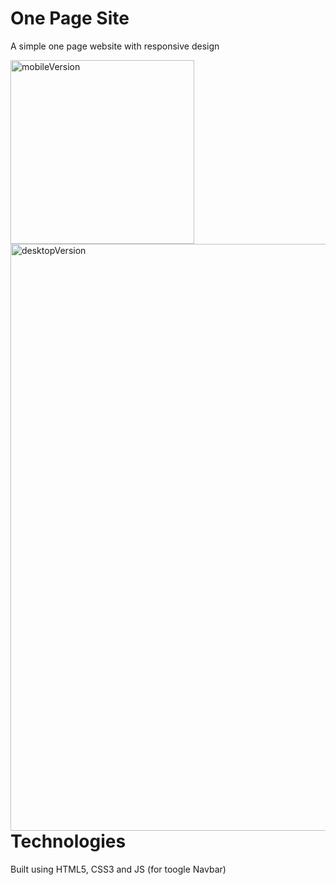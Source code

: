 <h1>One Page Site</h1>
<p>A simple one page website with responsive design</p>
<img width="294" alt="mobileVersion" src="https://user-images.githubusercontent.com/50706289/58581215-aac03680-8257-11e9-8ea2-2ba91f0968da.png">
<img width="939" alt="desktopVersion" src="https://user-images.githubusercontent.com/50706289/58581364-0db1cd80-8258-11e9-90b4-2eb19d69ea61.png" style="float:right">

<h1>Technologies</h1>
<p>Built using HTML5, CSS3 and JS (for toogle Navbar)</p>
